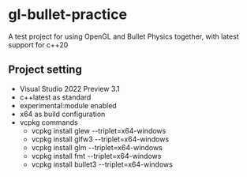 # gl-bullet-practice
A test project for using OpenGL and Bullet Physics together, with latest support for c++20

## Project setting
- Visual Studio 2022 Preview 3.1
- c++latest as standard
- experimental:module enabled
- x64 as build configuration
- vcpkg commands
  - vcpkg install glew --triplet=x64-windows
  - vcpkg install glfw3 --triplet=x64-windows
  - vcpkg install glm --triplet=x64-windows
  - vcpkg install fmt --triplet=x64-windows
  - vcpkg install bullet3 --triplet=x64-windows
